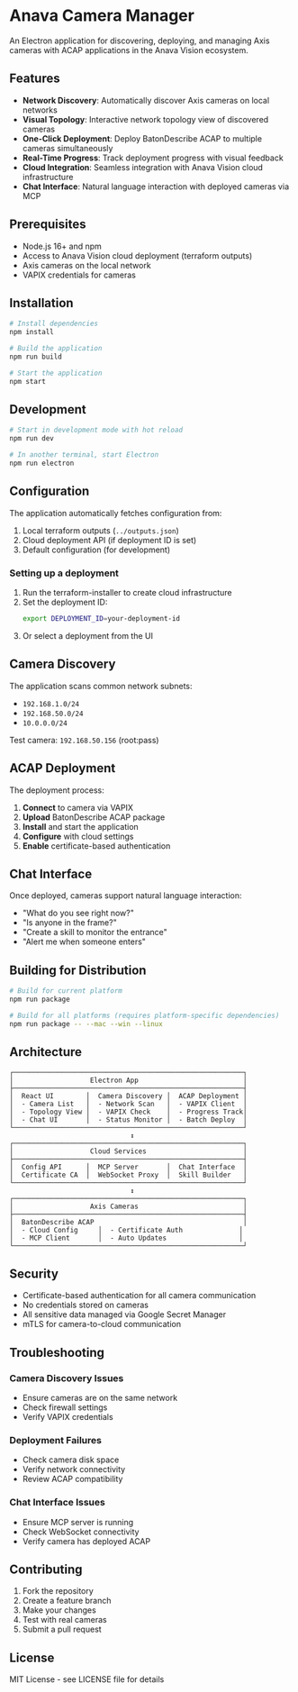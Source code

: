 # Anava Camera Manager

An Electron application for discovering, deploying, and managing Axis cameras with ACAP applications in the Anava Vision ecosystem.

## Features

- **Network Discovery**: Automatically discover Axis cameras on local networks
- **Visual Topology**: Interactive network topology view of discovered cameras
- **One-Click Deployment**: Deploy BatonDescribe ACAP to multiple cameras simultaneously
- **Real-Time Progress**: Track deployment progress with visual feedback
- **Cloud Integration**: Seamless integration with Anava Vision cloud infrastructure
- **Chat Interface**: Natural language interaction with deployed cameras via MCP

## Prerequisites

- Node.js 16+ and npm
- Access to Anava Vision cloud deployment (terraform outputs)
- Axis cameras on the local network
- VAPIX credentials for cameras

## Installation

```bash
# Install dependencies
npm install

# Build the application
npm run build

# Start the application
npm start
```

## Development

```bash
# Start in development mode with hot reload
npm run dev

# In another terminal, start Electron
npm run electron
```

## Configuration

The application automatically fetches configuration from:

1. Local terraform outputs (`../outputs.json`)
2. Cloud deployment API (if deployment ID is set)
3. Default configuration (for development)

### Setting up a deployment

1. Run the terraform-installer to create cloud infrastructure
2. Set the deployment ID:
   ```bash
   export DEPLOYMENT_ID=your-deployment-id
   ```
3. Or select a deployment from the UI

## Camera Discovery

The application scans common network subnets:
- `192.168.1.0/24`
- `192.168.50.0/24` 
- `10.0.0.0/24`

Test camera: `192.168.50.156` (root:pass)

## ACAP Deployment

The deployment process:

1. **Connect** to camera via VAPIX
2. **Upload** BatonDescribe ACAP package
3. **Install** and start the application
4. **Configure** with cloud settings
5. **Enable** certificate-based authentication

## Chat Interface

Once deployed, cameras support natural language interaction:

- "What do you see right now?"
- "Is anyone in the frame?"
- "Create a skill to monitor the entrance"
- "Alert me when someone enters"

## Building for Distribution

```bash
# Build for current platform
npm run package

# Build for all platforms (requires platform-specific dependencies)
npm run package -- --mac --win --linux
```

## Architecture

```
┌─────────────────────────────────────────────────────────┐
│                   Electron App                          │
├─────────────────────────────────────────────────────────┤
│  React UI        │  Camera Discovery │  ACAP Deployment │
│  - Camera List   │  - Network Scan   │  - VAPIX Client  │
│  - Topology View │  - VAPIX Check    │  - Progress Track│
│  - Chat UI       │  - Status Monitor │  - Batch Deploy  │
└─────────────────────────────────────────────────────────┘
                              ↕
┌─────────────────────────────────────────────────────────┐
│                   Cloud Services                        │
├─────────────────────────────────────────────────────────┤
│  Config API      │  MCP Server       │  Chat Interface  │
│  Certificate CA  │  WebSocket Proxy  │  Skill Builder   │
└─────────────────────────────────────────────────────────┘
                              ↕
┌─────────────────────────────────────────────────────────┐
│                   Axis Cameras                          │
├─────────────────────────────────────────────────────────┤
│  BatonDescribe ACAP                                     │
│  - Cloud Config     │  - Certificate Auth              │
│  - MCP Client       │  - Auto Updates                  │
└─────────────────────────────────────────────────────────┘
```

## Security

- Certificate-based authentication for all camera communication
- No credentials stored on cameras
- All sensitive data managed via Google Secret Manager
- mTLS for camera-to-cloud communication

## Troubleshooting

### Camera Discovery Issues
- Ensure cameras are on the same network
- Check firewall settings
- Verify VAPIX credentials

### Deployment Failures
- Check camera disk space
- Verify network connectivity
- Review ACAP compatibility

### Chat Interface Issues
- Ensure MCP server is running
- Check WebSocket connectivity
- Verify camera has deployed ACAP

## Contributing

1. Fork the repository
2. Create a feature branch
3. Make your changes
4. Test with real cameras
5. Submit a pull request

## License

MIT License - see LICENSE file for details